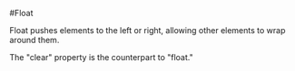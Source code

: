 #Float

Float pushes elements to the left or right, allowing other elements to wrap around them.

The "clear" property is the counterpart to "float."